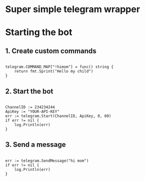 # Super simple telegram wrapper

# Starting the bot

## 1. Create custom commands
``` golang

telegram.COMMAND_MAP["!himom"] = func() string {
	return fmt.Sprint("Hello my child")
}

```

## 2. Start the bot
``` golang

ChannelID := 234234244
ApiKey := "YOUR-API-KEY"
err := telegram.Start(ChannelID, ApiKey, 0, 60)
if err != nil {
    log.Println(err)
}

```

## 3. Send a message 
``` golang

err := telegram.SendMessage("hi mom")
if err != nil {
    log.Println(err)
}

```